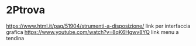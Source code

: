 # 2Ptrova

https://www.html.it/pag/51904/strumenti-a-disposizione/  link per interfaccia grafica
https://www.youtube.com/watch?v=8qK6Hgwv8YQ link menu a tendina
